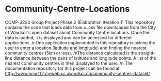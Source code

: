 # Community-Centre-Locations
COMP-3220 Group Project Phase 2 (Elaboration Iteration 1)
This repository contains the code that loads data from a .csv file downloaded from the City of Windsor's open dataset about Community Centre locations.
Once the data is loaded, it is displayed and can be accessed for different applications.
/nOne application implemented in this repository is asking the user to enter a location (latitude and longitude) and finding the nearest community centres (5km or less).
/nThe distance calculated is the straight-line distance between the pairs of latitude and longitude points.
A list of the nearest community centres is then displayed to the user.
/n The documentation repository for this project can be found at http://www.noor112.myweb.cs.uwindsor.ca/community-centres-dataset/
